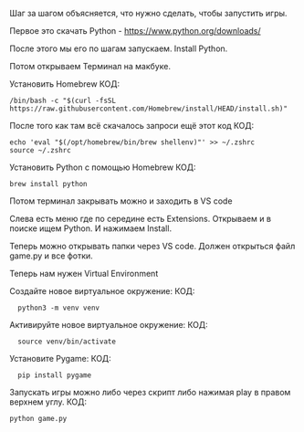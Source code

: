Шаг за шагом объясняется, что нужно сделать, чтобы запустить игры.

Первое это скачать Python - https://www.python.org/downloads/

После этого мы его по шагам запускаем. Install Python.

Потом открываем Терминал на макбуке.

Установить Homebrew
КОД: 
  
    /bin/bash -c "$(curl -fsSL https://raw.githubusercontent.com/Homebrew/install/HEAD/install.sh)"

После того как там всё скачалось запроси ещё этот код
КОД: 
    
    echo 'eval "$(/opt/homebrew/bin/brew shellenv)"' >> ~/.zshrc
    source ~/.zshrc


Установить Python с помощью Homebrew
КОД: 
    
    brew install python

Потом терминал закрывать можно и заходить в VS code

Слева есть меню где по середине есть Extensions.
Открываем и в поиске ищем Python. И нажимаем Install.

Теперь можно открывать папки через VS code. 
Должен открыться файл game.py и все фотки.

Теперь нам нужен Virtual Environment

Создайте новое виртуальное окружение:
КОД: 
      
      python3 -m venv venv

Активируйте новое виртуальное окружение:
КОД: 

      source venv/bin/activate

Установите Pygame:
КОД: 

      pip install pygame

Запускать игры можно либо через скрипт либо нажимая play в правом верхнем углу.
КОД: 

    python game.py
    
